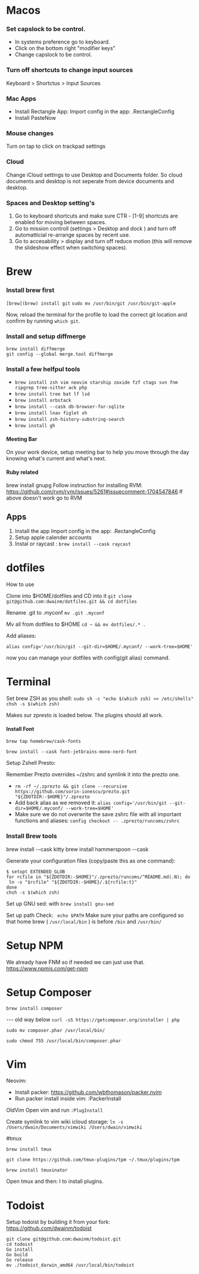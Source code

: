 
# Macos 
### Set capslock to be control.
- In systems preference go to keyboard.
- Click on the bottom right "modifier keys"
- Change capslock to be control.

### Turn off shortcuts to change input sources
Keyboard > Shortctus > Input Sources

### Mac Apps

- Install Rectangle App: Import config in the app: .RectangleConfig
- Install PasteNow

### Mouse changes
Turn on tap to click on trackpad settings

### Cloud 
Change iCloud settings to use Desktop and Documents folder. So cloud documents and desktop is not seperate from device documents and desktop.

### Spaces and Desktop setting's
1. Go to keyboard shortcuts and make sure CTR - [1-9] shortcuts are enabled for moving between spaces.
2. Go to mission controll (settings > Desktop and dock ) and turn off automatticial re-arrange spaces by recent use.
3. Go to accesability > display and turn off reduce motion (this will remove the slideshow effect when switching spaces).



# Brew

### Install brew first

`[brew](brew) install git` 
`sudo mv /usr/bin/git /usr/bin/git-apple`

Now, reload the terminal for the profile to load the correct git location and confirm by running `which git`.

### Install and setup diffmerge
`brew install diffmerge`   
`git config --global merge.tool diffmerge` 

### Install a few helfpul tools
* `brew install zsh vim neovim starship zoxide fzf ctags svn fnm ripgrep tree-sitter ack php`
* `brew install tree bat lf lsd`
* `brew install orbstack`
* `brew install --cask db-browser-for-sqlite`
* `brew install lnav figlet xh`
* `brew install zsh-history-substring-search`
* `brew install gh`

#### Meeting Bar
On your work device, setup meeting bar to help you move through the day knowing what's current and what's next.

#### Ruby related
brew install gnupg
Follow instruction for installing RVM: https://github.com/rvm/rvm/issues/5261#issuecomment-1704547846
If above doesn't work go to RVM

## Apps
1. Install the app Import config in the app: .RectangleConfig
1. Setup apple calender accounts
1. Instal or raycast : `brew install --cask raycast`

# dotfiles
How to use

Clone into $HOME/dotfiles and CD into it
`git clone git@github.com:dwainm/dotfiles.git && cd dotfiles`

Rename .git to .myconf
`mv .git .myconf`

Mv all from dotfiles to $HOME
`cd ~ && mv dotfiles/.* .`

Add aliases:

`alias config='/usr/bin/git --git-dir=$HOME/.myconf/ --work-tree=$HOME'`

now you can manage your dotfiles with config(git alias) command.

# Terminal

Set brew ZSH as you shell:
`sudo sh -c "echo $(which zsh) >> /etc/shells"`
`chsh -s $(which zsh)`

Makes sur zpresto is loaded below. The plugins should all work.

#### Install Font
`brew tap homebrew/cask-fonts`

`brew install --cask font-jetbrains-mono-nerd-font`

Setup Zshell Presto:

Remember Prezto overrides ~/zshrc and symlink it into the prezto one.

- `rm -rf ~/.zprezto && git clone --recursive https://github.com/sorin-ionescu/prezto.git "${ZDOTDIR:-$HOME}"/.zprezto`
- Add back alias as we removed it: `alias config='/usr/bin/git --git-dir=$HOME/.myconf/ --work-tree=$HOME'`
- Make sure we do not overwrite the save zshrc file with all important functions and aliases: `config checkout -- .zprezto/runcoms/zshrc`

### Install Brew tools
brew install --cask kitty
brew install hammerspoon --cask

Generate your configuration files (copy/paste this as one command):
```
$ setopt EXTENDED_GLOB
for rcfile in "${ZDOTDIR:-$HOME}"/.zprezto/runcoms/^README.md(.N); do
 ln -s "$rcfile" "${ZDOTDIR:-$HOME}/.${rcfile:t}"
done
chsh -s $(which zsh)
```

Set up GNU sed:
with `brew install gnu-sed`

Set up path
Check: ` echo $PATH`
Make sure your paths are configured so that home brew ( `/usr/local/bin` ) 
is before `/bin` and `/usr/bin/`

# Setup NPM 
We already have FNM so if needed we can just use that.
https://www.npmjs.com/get-npm

# Setup Composer

`brew install composer`

--- old way below
`curl -sS https://getcomposer.org/installer | php`

`sudo mv composer.phar /usr/local/bin/`

`sudo chmod 755 /usr/local/bin/composer.phar`

# Vim 
Neovim:
- Install packer: https://github.com/wbthomason/packer.nvim
- Run packer install inside vim: :PackerInstall

OldVim
Open vim and run `:PlugInstall`

Create symlink to vim wiki icloud storage: 
`ln -s /Users/dwain/Documents/vimwiki /Users/dwain/vimwiki`

#tmux
```
brew install tmux
```

```
git clone https://github.com/tmux-plugins/tpm ~/.tmux/plugins/tpm
```

```
brew install tmuxinator
```

Open tmux and then:
<prefix> I to install plugins.

# Todoist
Setup todoist by building it from your fork: https://github.com/dwainm/todoist

```
git clone git@github.com:dwainm/todoist.git
cd todoist
Go install
Go build
Go release
mv ./todoist_darwin_amd64 /usr/local/bin/todoist 
```
